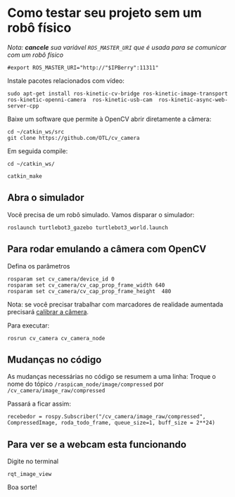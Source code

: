 # Como testar seu projeto sem um robô físico

*Nota: **cancele** sua variável `ROS_MASTER_URI` que é usada para se comunicar com um robô físico* 

	#export ROS_MASTER_URI="http://"$IPBerry":11311"


Instale pacotes relacionados com vídeo:

	sudo apt-get install ros-kinetic-cv-bridge ros-kinetic-image-transport ros-kinetic-openni-camera  ros-kinetic-usb-cam  ros-kinetic-async-web-server-cpp

Baixe um software que permite à OpenCV abrir diretamente a câmera:

	cd ~/catkin_ws/src
	git clone https://github.com/OTL/cv_camera

Em seguida compile:

	cd ~/catkin_ws/

	catkin_make

## Abra o simulador

Você precisa de um robô simulado. Vamos disparar o simulador:

	roslaunch turtlebot3_gazebo turtlebot3_world.launch 


## Para rodar emulando a câmera com OpenCV

Defina os parâmetros

	rosparam set cv_camera/device_id 0
	rosparam set cv_camera/cv_cap_prop_frame_width 640
	rosparam set cv_camera/cv_cap_prop_frame_height  480


Nota: se você precisar trabalhar com marcadores de realidade aumentada precisará [calibrar a câmera](calibrar_camera.md).


Para executar:

	rosrun cv_camera cv_camera_node

## Mudanças no código

As mudanças necessárias no código se resumem a uma linha: Troque o nome do tópico `/raspicam_node/image/compressed` por `/cv_camera/image_raw/compressed`

Passará a ficar assim:

	recebedor = rospy.Subscriber("/cv_camera/image_raw/compressed", CompressedImage, roda_todo_frame, queue_size=1, buff_size = 2**24)

## Para ver se a webcam esta funcionando

Digite no terminal

	rqt_image_view 

Boa sorte!



